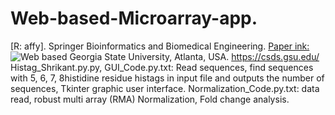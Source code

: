 # Web-based-Microarray-app.
[R: affy].
Springer Bioinformatics and Biomedical Engineering. [Paper ink:](https://link.springer.com/chapter/10.1007%2F978-3-030-17935-9_14)
![Web based](https://github.com/spawar2/Web-based-Microarray-app/assets/25118302/e83611e6-d730-4c05-8591-ca00593e78b5)
Georgia State University, Atlanta, USA.
https://csds.gsu.edu/
Histag_Shrikant.py.py, GUI_Code.py.txt: Read sequences, find sequences  with 5, 6, 7, 8histidine residue histags in input file and outputs the number of sequences, Tkinter graphic user interface.
Normalization_Code.py.txt: data read, robust multi array (RMA) Normalization, Fold change analysis.
